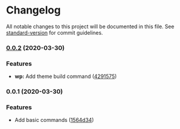 # Changelog

All notable changes to this project will be documented in this file. See [standard-version](https://github.com/conventional-changelog/standard-version) for commit guidelines.

### [0.0.2](https://github.com/AlephSF/nought-dev-scripts/compare/v0.0.1...v0.0.2) (2020-03-30)


### Features

* **wp:** Add theme build command ([4291575](https://github.com/AlephSF/nought-dev-scripts/commit/42915750bd729b3aba62ef0c1737960a4b6f328b))

### 0.0.1 (2020-03-30)


### Features

* Add basic commands ([1564d34](https://github.com/AlephSF/nought-dev-scripts/commit/1564d34ffa22255fe64f146d8c5b2276abc08d99))
